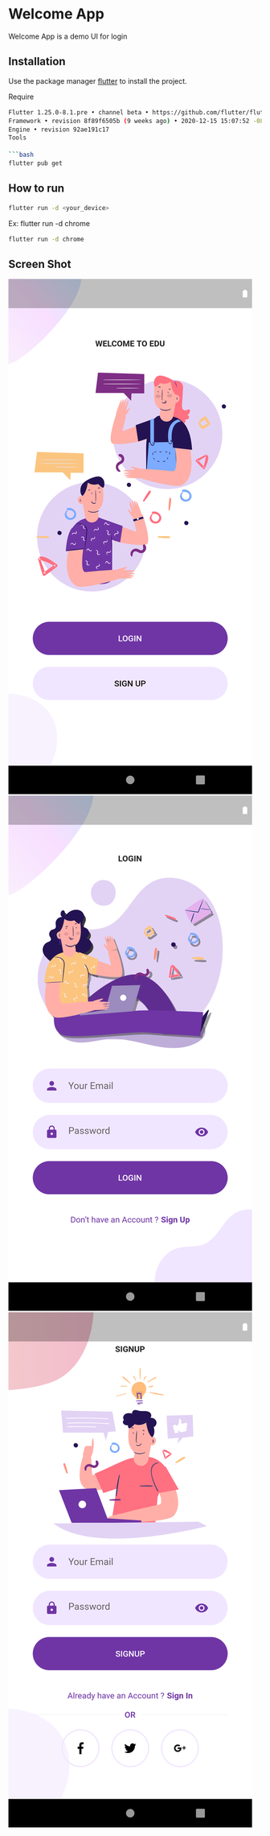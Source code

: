 # Welcome App

Welcome App is a demo UI for login

## Installation

Use the package manager [flutter](https://flutter.dev/docs/get-started/install) to install the project.

Require
```bash
Flutter 1.25.0-8.1.pre • channel beta • https://github.com/flutter/flutter.git
Framework • revision 8f89f6505b (9 weeks ago) • 2020-12-15 15:07:52 -0800
Engine • revision 92ae191c17
Tools

```bash
flutter pub get
```

## How to run

```bash
flutter run -d <your_device>
```
Ex: flutter run -d chrome

```bash
flutter run -d chrome
```

## Screen Shot
![](https://raw.githubusercontent.com/sun1211/welcome_app/master/screenShot/Screenshot_1612971732.png)
![](https://raw.githubusercontent.com/sun1211/welcome_app/master/screenShot/Screenshot_1612971736.png)
![](https://raw.githubusercontent.com/sun1211/welcome_app/master/screenShot/Screenshot_1612971741.png)